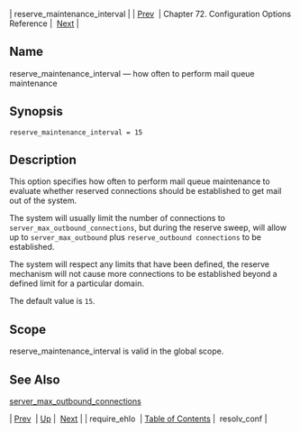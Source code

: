 | reserve_maintenance_interval |
| [Prev](conf.ref.require_ehlo)  | Chapter 72. Configuration Options Reference |  [Next](conf.ref.resolv_conf) |

<a name="conf.ref.reserve_maintenance_interval"></a>
## Name

reserve_maintenance_interval — how often to perform mail queue maintenance

## Synopsis

`reserve_maintenance_interval = 15`

<a name="idp26014032"></a>
## Description

This option specifies how often to perform mail queue maintenance to evaluate whether reserved connections should be established to get mail out of the system.

The system will usually limit the number of connections to `server_max_outbound_connections`, but during the reserve sweep, will allow up to `server_max_outbound` plus `reserve_outbound connections` to be established.

The system will respect any limits that have been defined, the reserve mechanism will not cause more connections to be established beyond a defined limit for a particular domain.

The default value is `15`.

<a name="idp26019472"></a>
## Scope

reserve_maintenance_interval is valid in the global scope.

<a name="idp26021312"></a>
## See Also

[server_max_outbound_connections](conf.ref.server_max_outbound_connections "server_max_outbound_connections")

| [Prev](conf.ref.require_ehlo)  | [Up](config.options.ref) |  [Next](conf.ref.resolv_conf) |
| require_ehlo  | [Table of Contents](index) |  resolv_conf |

